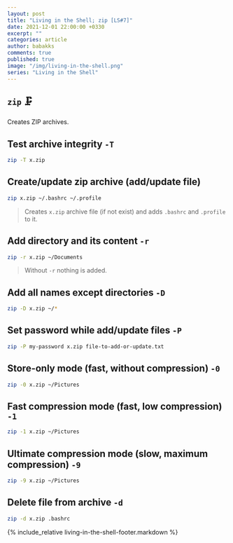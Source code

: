 ```yaml
---
layout: post
title: "Living in the Shell; zip [LS#7]"
date: 2021-12-01 22:00:00 +0330
excerpt: ""
categories: article
author: babakks
comments: true
published: true
image: "/img/living-in-the-shell.png"
series: "Living in the Shell"
---
```


## `zip` 🗜️

Creates ZIP archives.

## Test archive integrity `-T`

```sh
zip -T x.zip
```

## Create/update zip archive (add/update file)

```sh
zip x.zip ~/.bashrc ~/.profile
```

> Creates `x.zip` archive file (if not exist) and adds `.bashrc` and `.profile` to it.

## Add directory and its content `-r`

```sh
zip -r x.zip ~/Documents
```

> Without `-r` nothing is added.

## Add all names except directories `-D`

```sh
zip -D x.zip ~/*
```

## Set password while add/update files `-P`

```sh
zip -P my-password x.zip file-to-add-or-update.txt
```

## Store-only mode (fast, without compression) `-0`

```sh
zip -0 x.zip ~/Pictures
```

## Fast compression mode (fast, low compression) `-1`

```sh
zip -1 x.zip ~/Pictures
```

## Ultimate compression mode (slow, maximum compression) `-9`

```sh
zip -9 x.zip ~/Pictures
```

## Delete file from archive `-d`

```sh
zip -d x.zip .bashrc
```

{% include_relative living-in-the-shell-footer.markdown %}
